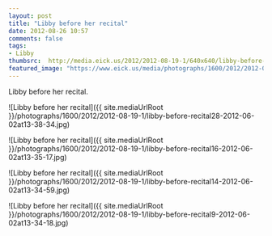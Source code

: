 ```yaml
---
layout: post
title: "Libby before her recital"
date: 2012-08-26 10:57
comments: false
tags: 
- Libby
thumbsrc:  http://media.eick.us/2012/2012-08-19-1/640x640/libby-before-recital16-2012-06-02at13-35-17.jpg
featured_image: "https://www.eick.us/media/photographs/1600/2012/2012-08-19-1/libby-before-recital28-2012-06-02at13-38-34.jpg"
---
```

Libby before her recital.

![Libby before her recital]({{ site.mediaUrlRoot }}/photographs/1600/2012/2012-08-19-1/libby-before-recital28-2012-06-02at13-38-34.jpg)


![Libby before her recital]({{ site.mediaUrlRoot }}/photographs/1600/2012/2012-08-19-1/libby-before-recital16-2012-06-02at13-35-17.jpg)


![Libby before her recital]({{ site.mediaUrlRoot }}/photographs/1600/2012/2012-08-19-1/libby-before-recital14-2012-06-02at13-34-59.jpg)


![Libby before her recital]({{ site.mediaUrlRoot }}/photographs/1600/2012/2012-08-19-1/libby-before-recital9-2012-06-02at13-34-18.jpg)



